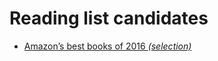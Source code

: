# Reading list candidates

  - [Amazon’s best books of 2016 _(selection)_][amazon-best-books-of-2016]


  [amazon-best-books-of-2016]: https://github.com/mariusbutuc/reading-list/blob/master/2017/amazon-best-books-of-2016.md

